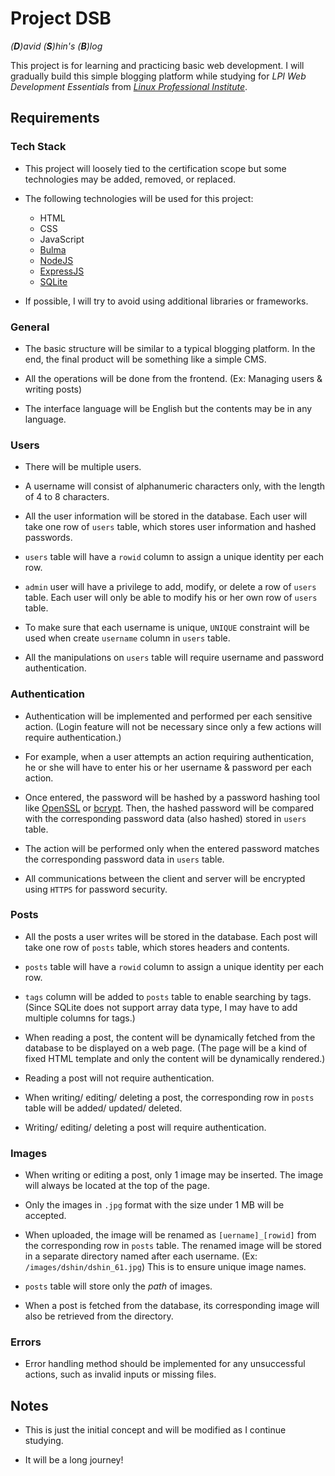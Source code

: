# Project DSB

_(**D**)avid (**S**)hin's (**B**)log_

This project is for learning and practicing basic web development. I
will gradually build this simple blogging platform while studying for
_LPI Web Development Essentials_ from
_[Linux Professional Institute](https://www.lpi.org/)_.

## Requirements

### Tech Stack

-   This project will loosely tied to the certification scope but some
    technologies may be added, removed, or replaced.

-   The following technologies will be used for this project:

    -   HTML
    -   CSS
    -   JavaScript
    -   [Bulma](https://bulma.io/)
    -   [NodeJS](https://nodejs.org/)
    -   [ExpressJS](https://expressjs.com/)
    -   [SQLite](https://sqlite.org/)

-   If possible, I will try to avoid using additional libraries or
    frameworks.

### General

-   The basic structure will be similar to a typical blogging
    platform. In the end, the final product will be something like a
    simple CMS.

-   All the operations will be done from the frontend. (Ex: Managing
    users & writing posts)

-   The interface language will be English but the contents may be in
    any language.

### Users

-   There will be multiple users.

-   A username will consist of alphanumeric characters only, with the
    length of 4 to 8 characters.

-   All the user information will be stored in the database. Each user
    will take one row of `users` table, which stores user information
    and hashed passwords.

-   `users` table will have a `rowid` column to assign a unique
    identity per each row.

-   `admin` user will have a privilege to add, modify, or delete a row
    of `users` table. Each user will only be able to modify his or her
    own row of `users` table.

-   To make sure that each username is unique, `UNIQUE` constraint
    will be used when create `username` column in `users` table.

-   All the manipulations on `users` table will require username and
    password authentication.

### Authentication

-   Authentication will be implemented and performed per each
    sensitive action. (Login feature will not be necessary since only
    a few actions will require authentication.)

-   For example, when a user attempts an action requiring
    authentication, he or she will have to enter his or her username &
    password per each action.

-   Once entered, the password will be hashed by a password hashing
    tool like [OpenSSL](https://www.openssl.org/) or
    [bcrypt](https://github.com/kelektiv/node.bcrypt.js/). Then, the
    hashed password will be compared with the corresponding password
    data (also hashed) stored in `users` table.

-   The action will be performed only when the entered password
    matches the corresponding password data in `users` table.

-   All communications between the client and server will be encrypted
    using `HTTPS` for password security.

### Posts

-   All the posts a user writes will be stored in the database. Each
    post will take one row of `posts` table, which stores headers and
    contents.

-   `posts` table will have a `rowid` column to assign a unique
    identity per each row.

-   `tags` column will be added to `posts` table to enable searching
    by tags. (Since SQLite does not support array data type, I may
    have to add multiple columns for tags.)

-   When reading a post, the content will be dynamically fetched from
    the database to be displayed on a web page. (The page will be a
    kind of fixed HTML template and only the content will be
    dynamically rendered.)

-   Reading a post will not require authentication.

-   When writing/ editing/ deleting a post, the corresponding row in
    `posts` table will be added/ updated/ deleted.

-   Writing/ editing/ deleting a post will require authentication.

### Images

-   When writing or editing a post, only 1 image may be inserted. The
    image will always be located at the top of the page.

-   Only the images in `.jpg` format with the size under 1 MB will be
    accepted.

-   When uploaded, the image will be renamed as `[uername]_[rowid]`
    from the corresponding row in `posts` table. The renamed image
    will be stored in a separate directory named after each username.
    (Ex: `/images/dshin/dshin_61.jpg`) This is to ensure unique image
    names.

-   `posts` table will store only the _path_ of images.

-   When a post is fetched from the database, its corresponding image
    will also be retrieved from the directory.

### Errors

-   Error handling method should be implemented for any unsuccessful
    actions, such as invalid inputs or missing files.

## Notes

-   This is just the initial concept and will be modified as I
    continue studying.

-   It will be a long journey!
